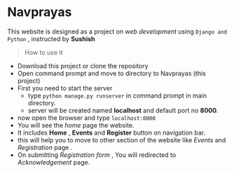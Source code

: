# Navprayas

This website is designed as a project on *web development* using `Django and Python` , instructed by **Sushish**

> How to use it
- Download this project or clone the repository
- Open command prompt and move to directory to Navprayas (this project)
- First you need to start the server
  - type `python manage.py runserver` in command prompt in main directory.
  - server will be created named **localhost** and default port no **8000**.
- now open the browser and type `localhost:8000`
- You will see the *home* page the website.
- It includes **Home** , **Events** and **Register** button on navigation bar.
- this will help you to move to other section of the website like *Events* and *Registration* page .
- On submitting *Registration form* , You will redirected to *Acknowledgement* page.
